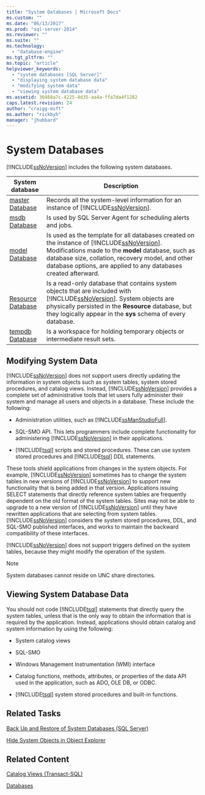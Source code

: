 ```yaml
---
title: "System Databases | Microsoft Docs"
ms.custom: ""
ms.date: "06/13/2017"
ms.prod: "sql-server-2014"
ms.reviewer: ""
ms.suite: ""
ms.technology: 
  - "database-engine"
ms.tgt_pltfrm: ""
ms.topic: "article"
helpviewer_keywords: 
  - "system databases [SQL Server]"
  - "displaying system database data"
  - "modifying system data"
  - "viewing system database data"
ms.assetid: 30468a7c-4225-4d35-aa4a-ffa7da4f1282
caps.latest.revision: 24
author: "craigg-msft"
ms.author: "rickbyh"
manager: "jhubbard"
---
```

# System Databases
  [!INCLUDE[ssNoVersion](../../includes/ssnoversion-md.md)] includes the following system databases.  
  
|System database|Description|  
|---------------------|-----------------|  
|[master Database](../../2014/database-engine/master-database.md)|Records all the system-level information for an instance of [!INCLUDE[ssNoVersion](../../includes/ssnoversion-md.md)].|  
|[msdb Database](../../2014/database-engine/msdb-database.md)|Is used by SQL Server Agent for scheduling alerts and jobs.|  
|[model Database](../../2014/database-engine/model-database.md)|Is used as the template for all databases created on the instance of [!INCLUDE[ssNoVersion](../../includes/ssnoversion-md.md)]. Modifications made to the **model** database, such as database size, collation, recovery model, and other database options, are applied to any databases created afterward.|  
|[Resource Database](../../2014/database-engine/resource-database.md)|Is a read-only database that contains system objects that are included with [!INCLUDE[ssNoVersion](../../includes/ssnoversion-md.md)]. System objects are physically persisted in the **Resource** database, but they logically appear in the **sys** schema of every database.|  
|[tempdb Database](../../2014/database-engine/tempdb-database.md)|Is a workspace for holding temporary objects or intermediate result sets.|  
  
## Modifying System Data  
 [!INCLUDE[ssNoVersion](../../includes/ssnoversion-md.md)] does not support users directly updating the information in system objects such as system tables, system stored procedures, and catalog views. Instead, [!INCLUDE[ssNoVersion](../../includes/ssnoversion-md.md)] provides a complete set of administrative tools that let users fully administer their system and manage all users and objects in a database. These include the following:  
  
-   Administration utilities, such as [!INCLUDE[ssManStudioFull](../../includes/ssmanstudiofull-md.md)].  
  
-   SQL-SMO API. This lets programmers include complete functionality for administering [!INCLUDE[ssNoVersion](../../includes/ssnoversion-md.md)] in their applications.  
  
-   [!INCLUDE[tsql](../../includes/tsql-md.md)] scripts and stored procedures. These can use system stored procedures and [!INCLUDE[tsql](../../includes/tsql-md.md)] DDL statements.  
  
 These tools shield applications from changes in the system objects. For example, [!INCLUDE[ssNoVersion](../../includes/ssnoversion-md.md)] sometimes has to change the system tables in new versions of [!INCLUDE[ssNoVersion](../../includes/ssnoversion-md.md)] to support new functionality that is being added in that version. Applications issuing SELECT statements that directly reference system tables are frequently dependent on the old format of the system tables. Sites may not be able to upgrade to a new version of [!INCLUDE[ssNoVersion](../../includes/ssnoversion-md.md)] until they have rewritten applications that are selecting from system tables. [!INCLUDE[ssNoVersion](../../includes/ssnoversion-md.md)] considers the system stored procedures, DDL, and SQL-SMO published interfaces, and works to maintain the backward compatibility of these interfaces.  
  
 [!INCLUDE[ssNoVersion](../../includes/ssnoversion-md.md)] does not support triggers defined on the system tables, because they might modify the operation of the system.  
  
> [!NOTE]  
>  System databases cannot reside on UNC share directories.  
  
## Viewing System Database Data  
 You should not code [!INCLUDE[tsql](../../includes/tsql-md.md)] statements that directly query the system tables, unless that is the only way to obtain the information that is required by the application. Instead, applications should obtain catalog and system information by using the following:  
  
-   System catalog views  
  
-   SQL-SMO  
  
-   Windows Management Instrumentation (WMI) interface  
  
-   Catalog functions, methods, attributes, or properties of the data API used in the application, such as ADO, OLE DB, or ODBC.  
  
-   [!INCLUDE[tsql](../../includes/tsql-md.md)] system stored procedures and built-in functions.  
  
## Related Tasks  
 [Back Up and Restore of System Databases &#40;SQL Server&#41;](../../2014/database-engine/back-up-and-restore-of-system-databases-sql-server.md)  
  
 [Hide System Objects in Object Explorer](../../2014/database-engine/hide-system-objects-in-object-explorer.md)  
  
## Related Content  
 [Catalog Views &#40;Transact-SQL&#41;](../Topic/Catalog%20Views%20\(Transact-SQL\).md)  
  
 [Databases](../../2014/database-engine/databases.md)  
  
  